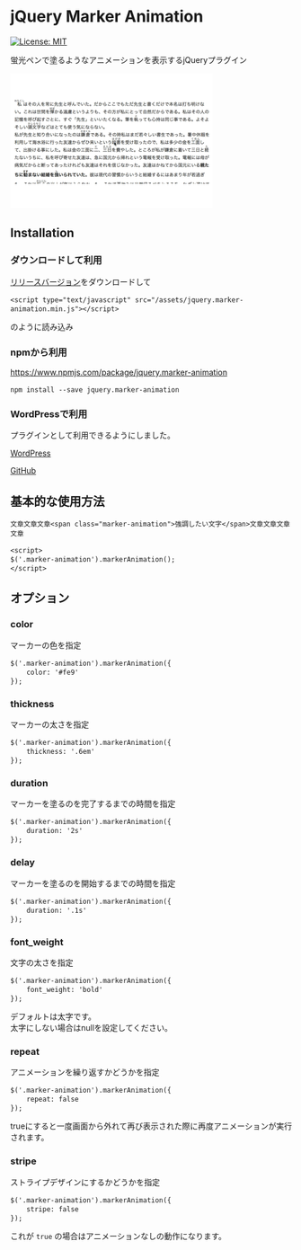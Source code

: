 # jQuery Marker Animation

[![License: MIT](https://img.shields.io/badge/License-MIT-blue.svg)](https://github.com/technote-space/jquery.marker-animation/blob/master/LICENSE)

蛍光ペンで塗るようなアニメーションを表示するjQueryプラグイン

![動作](https://raw.githubusercontent.com/technote-space/jquery.marker-animation/master/marker-animation.gif)

## Installation
### ダウンロードして利用
[リリースバージョン](https://raw.githubusercontent.com/technote-space/jquery.marker-animation/master/jquery.marker-animation.min.js)をダウンロードして
```
<script type="text/javascript" src="/assets/jquery.marker-animation.min.js"></script>
```
のように読み込み
### npmから利用
https://www.npmjs.com/package/jquery.marker-animation

```
npm install --save jquery.marker-animation
```

### WordPressで利用
プラグインとして利用できるようにしました。  

[WordPress](https://ja.wordpress.org/plugins/marker-animation/)

[GitHub](https://github.com/technote-space/marker-animation)

## 基本的な使用方法
```
文章文章文章<span class="marker-animation">強調したい文字</span>文章文章文章文章
```

```
<script>
$('.marker-animation').markerAnimation();
</script>
```

## オプション
### color
マーカーの色を指定
```
$('.marker-animation').markerAnimation({
    color: '#fe9'
});
```
### thickness
マーカーの太さを指定
```
$('.marker-animation').markerAnimation({
    thickness: '.6em'
});
```
### duration
マーカーを塗るのを完了するまでの時間を指定
```
$('.marker-animation').markerAnimation({
    duration: '2s'
});
```
### delay
マーカーを塗るのを開始するまでの時間を指定
```
$('.marker-animation').markerAnimation({
    duration: '.1s'
});
```
### font_weight
文字の太さを指定
```
$('.marker-animation').markerAnimation({
    font_weight: 'bold'
});
```
デフォルトは太字です。  
太字にしない場合はnullを設定してください。
### repeat
アニメーションを繰り返すかどうかを指定
```
$('.marker-animation').markerAnimation({
    repeat: false
});
```
trueにすると一度画面から外れて再び表示された際に再度アニメーションが実行されます。
### stripe
ストライプデザインにするかどうかを指定
```
$('.marker-animation').markerAnimation({
    stripe: false
});
```
これが `true` の場合はアニメーションなしの動作になります。
